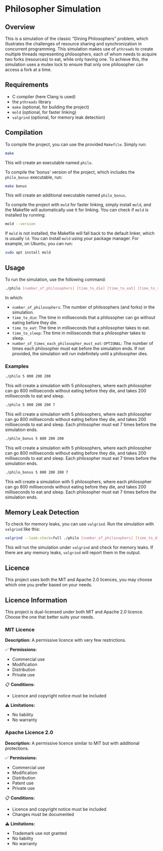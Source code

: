 # Philosopher Simulation

## Overview

This is a simulation of the classic "Dining Philosophers" problem, which illustrates the challenges of resource sharing and synchronization in concurrent programming.
This simulation makes use of `pthreads` to create multiple threads representing philosophers, each of whom needs to acquire two forks (resources) to eat, while only having one.
To achieve this, the simulation uses a mutex lock to ensure that only one philosopher can access a fork at a time.

## Requirements

- C compiler (here Clang is used)
- the `pthreads` library
- `make` (optional, for building the project)
- `mold` (optional, for faster linking)
- `valgrind` (optional, for memory leak detection)

## Compilation

To compile the project, you can use the provided `Makefile`. Simply run:

```bash
make
```

This will create an executable named `philo`.

To compile the 'bonus' version of the project, which includes the `philo_bonus` executable, run:

```bash
make bonus
```

This will create an additional executable named `philo_bonus`.

To compile the project with `mold` for faster linking, simply install `mold`, and the
Makefile will automatically use it for linking. You can check if `mold` is installed by running:

```bash
mold --version
```

If `mold` is not installed, the Makefile will fall back to the default linker,
which is usually `ld`. You can install `mold` using your package manager. For example, on Ubuntu, you can run:

```bash
sudo apt install mold
```

## Usage

To run the simulation, use the following command:

```bash
./philo [number_of_philosophers] [time_to_die] [time_to_eat] [time_to_sleep] [number_of_times_each_philosopher_must_eat]
```

In which:

- `number_of_philosophers`: The number of philosophers (and forks) in the simulation.
- `time_to_die`: The time in milliseconds that a philosopher can go without eating before they die.
- `time_to_eat`: The time in milliseconds that a philosopher takes to eat.
- `time_to_sleep`: The time in milliseconds that a philosopher takes to sleep.
- `number_of_times_each_philosopher_must_eat`: `OPTIONAL`: The number of times each philosopher must eat before the simulation ends. If not provided, the simulation will run indefinitely until a philosopher dies.

### Examples

```bash
./philo 5 800 200 200
```

This will create a simulation with 5 philosophers, where each philosopher can go 800 milliseconds without eating before they die, and takes 200 milliseconds to eat and sleep.

```bash
./philo 5 800 200 200 7
```

This will create a simulation with 5 philosophers, where each philosopher can go 800 milliseconds without eating before they die, and takes 200 milliseconds to eat and sleep. Each philosopher must eat 7 times before the simulation ends.

```bash
./philo_bonus 5 800 200 200
```

This will create a simulation with 5 philosophers, where each philosopher can go 800 milliseconds without eating before they die, and takes 200 milliseconds to eat and sleep. Each philosopher must eat 7 times before the simulation ends.

```bash
./philo_bonus 5 800 200 200 7
```

This will create a simulation with 5 philosophers, where each philosopher can go 800 milliseconds without eating before they die, and takes 200 milliseconds to eat and sleep. Each philosopher must eat 7 times before the simulation ends.

## Memory Leak Detection

To check for memory leaks, you can use `valgrind`. Run the simulation with `valgrind` like this:

```bash
valgrind --leak-check=full ./philo [number_of_philosophers] [time_to_die] [time_to_eat] [time_to_sleep] [number_of_times_each_philosopher_must_eat]
```

This will run the simulation under `valgrind` and check for memory leaks. If there are any memory leaks, `valgrind` will report them in the output.

## Licence

This project uses both the MIT and Apache 2.0 licences,
you may choose which one you prefer based on your needs.

## Licence Information

This project is dual-licensed under both MIT and Apache 2.0 licence. Choose the one that better suits your needs.

### MIT Licence

**Description:** A permissive licence with very few restrictions.

✅ **Permissions:**

- Commercial use
- Modification
- Distribution
- Private use

📋 **Conditions:**

- Licence and copyright notice must be included

⚠️ **Limitations:**

- No liability
- No warranty

### Apache Licence 2.0

**Description:** A permissive licence similar to MIT but with additional protections.

✅ **Permissions:**

- Commercial use
- Modification
- Distribution
- Patent use
- Private use

📋 **Conditions:**

- Licence and copyright notice must be included
- Changes must be documented

⚠️ **Limitations:**

- Trademark use not granted
- No liability
- No warranty

